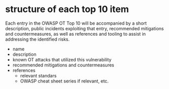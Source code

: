 # structure of each top 10 item

Each entry in the OWASP OT Top 10 will be accompanied by a short description, public incidents exploiting that entry, recommended mitigations and countermeasures, as well as references and tooling to assist in addressing the identified risks.

- name
- description
- known OT attacks that utilized this vulnerability
- recommended mitigations and countermeasures
- references
  - relevant standars
  - OWASP cheat sheet series if relevant, etc.
